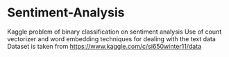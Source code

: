 # Sentiment-Analysis
Kaggle problem of binary classification on sentiment analysis
Use of count vectorizer and word embedding techniques for dealing with the text data
Dataset is taken from https://www.kaggle.com/c/si650winter11/data
